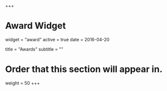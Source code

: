 +++
# Award Widget
widget = "award"
active = true
date = 2016-04-20

title = "Awards"
subtitle = ""

# Order that this section will appear in.
weight = 50
+++

